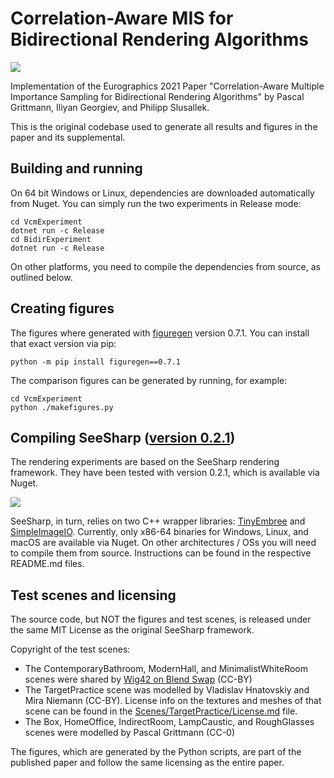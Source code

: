 ﻿# Correlation-Aware MIS for Bidirectional Rendering Algorithms

![](Teaser.png)

Implementation of the Eurographics 2021 Paper "Correlation-Aware Multiple Importance Sampling for Bidirectional Rendering Algorithms" by Pascal Grittmann, Iliyan Georgiev, and Philipp Slusallek.

This is the original codebase used to generate all results and figures in the paper and its supplemental.

## Building and running

On 64 bit Windows or Linux, dependencies are downloaded automatically from Nuget. You can simply run the two experiments in Release mode:

```
cd VcmExperiment
dotnet run -c Release
cd BidirExperiment
dotnet run -c Release
```

On other platforms, you need to compile the dependencies from source, as outlined below.

## Creating figures

The figures where generated with [figuregen](https://github.com/Mira-13/figure-gen) version 0.7.1. You can install that exact version via pip:

```
python -m pip install figuregen==0.7.1
```

The comparison figures can be generated by running, for example:

```
cd VcmExperiment
python ./makefigures.py
```

## Compiling SeeSharp ([version 0.2.1](https://github.com/pgrit/SeeSharp/releases/tag/v0.2.1))

The rendering experiments are based on the SeeSharp rendering framework.
They have been tested with version 0.2.1, which is available via Nuget.

<a href="https://www.nuget.org/packages/SeeSharp/"><img src="https://buildstats.info/nuget/SeeSharp" /></a>

SeeSharp, in turn, relies on two C++ wrapper libraries: [TinyEmbree](https://github.com/pgrit/TinyEmbree) and [SimpleImageIO](https://github.com/pgrit/SimpleImageIO). Currently, only x86-64 binaries for Windows, Linux, and macOS are available via Nuget. On other architectures / OSs you will need to compile them from source. Instructions can be found in the respective README.md files.

## Test scenes and licensing

The source code, but NOT the figures and test scenes, is released under the same MIT License as the original SeeSharp framework.

Copyright of the test scenes:

- The ContemporaryBathroom, ModernHall, and MinimalistWhiteRoom scenes were shared by [Wig42 on Blend Swap](https://www.blendswap.com/profile/130393) (CC-BY)
- The TargetPractice scene was modelled by Vladislav Hnatovskiy and Mira Niemann (CC-BY). License info on the textures and meshes of that scene can be found in the [Scenes/TargetPractice/License.md](Scenes/TargetPractice/License.md) file.
- The Box, HomeOffice, IndirectRoom, LampCaustic, and RoughGlasses scenes were modelled by Pascal Grittmann (CC-0)

The figures, which are generated by the Python scripts, are part of the published paper and follow the same licensing as the entire paper.

